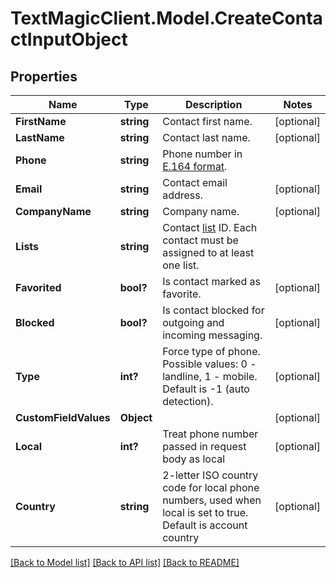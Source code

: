 # TextMagicClient.Model.CreateContactInputObject
## Properties

Name | Type | Description | Notes
------------ | ------------- | ------------- | -------------
**FirstName** | **string** | Contact first name. | [optional] 
**LastName** | **string** | Contact last name. | [optional] 
**Phone** | **string** | Phone number in [E.164 format](https://en.wikipedia.org/wiki/E.164). | 
**Email** | **string** | Contact email address. | [optional] 
**CompanyName** | **string** | Company name. | [optional] 
**Lists** | **string** | Contact [list](http://docs.textmagictesting.com/#tag/Lists) ID. Each contact must be assigned to at least one list. | 
**Favorited** | **bool?** | Is contact marked as favorite. | [optional] 
**Blocked** | **bool?** | Is contact blocked for outgoing and incoming messaging. | [optional] 
**Type** | **int?** | Force type of phone. Possible values: 0 - landline, 1 - mobile. Default is -1 (auto detection). | [optional] 
**CustomFieldValues** | **Object** |  | [optional] 
**Local** | **int?** | Treat phone number passed in request body as local | [optional] 
**Country** | **string** | 2-letter ISO country code for local phone numbers, used when local is  set to true. Default is account country | [optional] 

[[Back to Model list]](../README.md#documentation-for-models) [[Back to API list]](../README.md#documentation-for-api-endpoints) [[Back to README]](../README.md)

